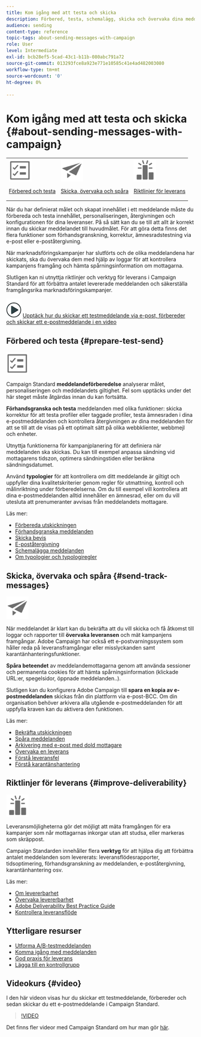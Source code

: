 ```yaml
---
title: Kom igång med att testa och skicka
description: Förbered, testa, schemalägg, skicka och övervaka dina meddelanden.
audience: sending
content-type: reference
topic-tags: about-sending-messages-with-campaign
role: User
level: Intermediate
exl-id: bcb28ef5-5cad-43c1-b11b-080abc791a72
source-git-commit: 013293fce8a923e771e10585c41e4ad482003080
workflow-type: tm+mt
source-wordcount: '0'
ht-degree: 0%

---
```


# Kom igång med att testa och skicka {#about-sending-messages-with-campaign}

<table>
<tr>
<td><img src="assets/do-not-localize/icon_prepare.svg" width="60px"><p><a href="#prepare-test-send">Förbered och testa</a></p></td>
<td><img src="assets/do-not-localize/icon_send.svg" width="60px"><p><a href="#send-track-messages">Skicka, övervaka och spåra</a></p></td>
<td><img src="assets/do-not-localize/icon_deliverability.svg" width="60px"><p><a href="#improve-deliverability">Riktlinjer för leverans</a></p></td></tr>
</table>

När du har definierat målet och skapat innehållet i ett meddelande måste du förbereda och testa innehållet, personaliseringen, återgivningen och konfigurationen för dina leveranser. På så sätt kan du se till att allt är korrekt innan du skickar meddelandet till huvudmålet. För att göra detta finns det flera funktioner som förhandsgranskning, korrektur, ämnesradstestning via e-post eller e-poståtergivning.

När marknadsföringskampanjer har slutförts och de olika meddelandena har skickats, ska du övervaka dem med hjälp av loggar för att kontrollera kampanjens framgång och hämta spårningsinformation om mottagarna.

Slutligen kan ni utnyttja riktlinjer och verktyg för leverans i Campaign Standard för att förbättra antalet levererade meddelanden och säkerställa framgångsrika marknadsföringskampanjer.

![](assets/do-not-localize/how-to-video.png) [Upptäck hur du skickar ett testmeddelande via e-post, förbereder och skickar ett e-postmeddelande i en video](#video)

## Förbered och testa {#prepare-test-send}

<img src="assets/do-not-localize/icon_prepare.svg" width="60px">

Campaign Standard **meddelandeförberedelse** analyserar målet, personaliseringen och meddelandets giltighet. Fel som upptäcks under det här steget måste åtgärdas innan du kan fortsätta.

**Förhandsgranska och testa** meddelanden med olika funktioner: skicka korrektur för att testa profiler eller taggade profiler, testa ämnesraden i dina e-postmeddelanden och kontrollera återgivningen av dina meddelanden för att se till att de visas på ett optimalt sätt på olika webbklienter, webbmejl och enheter.

Utnyttja funktionerna för kampanjplanering för att definiera när meddelanden ska skickas. Du kan till exempel anpassa sändning vid mottagarens tidszon, optimera sändningstiden eller beräkna sändningsdatumet.

Använd **typologier** för att kontrollera om ditt meddelande är giltigt och uppfyller dina kvalitetskriterier genom regler för utmattning, kontroll och målinriktning under förberedelserna. Om du till exempel vill kontrollera att dina e-postmeddelanden alltid innehåller en ämnesrad, eller om du vill utesluta att prenumeranter avvisas från meddelandets mottagare.

Läs mer:

* [Förbereda utskickningen](../../sending/using/preparing-the-send.md)
* [Förhandsgranska meddelanden](../../sending/using/previewing-messages.md)
* [Skicka bevis](../../sending/using/sending-proofs.md)
* [E-poståtergivning](../../sending/using/email-rendering.md)
* [Schemalägga meddelanden](../../sending/using/about-scheduling-messages.md)
* [Om typologier och typologiregler](../../sending/using/about-typology-rules.md)

## Skicka, övervaka och spåra {#send-track-messages}

<img src="assets/do-not-localize/icon_send.svg"  width="60px">

När meddelandet är klart kan du bekräfta att du vill skicka och få åtkomst till loggar och rapporter till **övervaka leveransen** och mät kampanjens framgångar. Adobe Campaign har också ett e-postvarningssystem som håller reda på leveransframgångar eller misslyckanden samt karantänhanteringsfunktioner.

**Spåra beteendet** av meddelandemottagarna genom att använda sessioner och permanenta cookies för att hämta spårningsinformation (klickade URL:er, spegelsidor, öppnade meddelanden..).

Slutligen kan du konfigurera Adobe Campaign till **spara en kopia av e-postmeddelanden** skickas från din plattform via e-post-BCC. Om din organisation behöver arkivera alla utgående e-postmeddelanden för att uppfylla kraven kan du aktivera den funktionen.

Läs mer:

* [Bekräfta utskickningen](../../sending/using/confirming-the-send.md)
* [Spåra meddelanden](../../sending/using/tracking-messages.md)
* [Arkivering med e-post med dold mottagare](../../sending/using/archiving.md)
* [Övervaka en leverans](../../sending/using/monitoring-a-delivery.md)
* [Förstå leveransfel](../../sending/using/understanding-delivery-failures.md)
* [Förstå karantänshantering](../../sending/using/understanding-quarantine-management.md)

## Riktlinjer för leverans {#improve-deliverability}

<img src="assets/do-not-localize/icon_deliverability.svg"  width="60px">

Leveransmöjligheterna gör det möjligt att mäta framgången för era kampanjer som når mottagarnas inkorgar utan att studsa, eller markeras som skräppost.

Campaign Standarden innehåller flera **verktyg** för att hjälpa dig att förbättra antalet meddelanden som levererats: leveransflödesrapporter, tidsoptimering, förhandsgranskning av meddelanden, e-poståtergivning, karantänhantering osv.

Läs mer:

* [Om levererbarhet](../../sending/using/about-deliverability.md)
* [Övervaka levererbarhet](../../sending/using/monitor-deliverability.md)
* [Adobe Deliverability Best Practice Guide](https://experienceleague.adobe.com/docs/deliverability-learn/deliverability-best-practice-guide/introduction.html?lang=sv)
* [Kontrollera leveransflöde](../../reporting/using/delivery-throughput.md)

## Ytterligare resurser

* [Utforma A/B-testmeddelanden](../../channels/using/designing-an-a-b-test-email.md)
* [Komma igång med meddelanden](../../channels/using/key-steps-to-send-a-message.md)
* [God praxis för leverans](../../sending/using/delivery-best-practices.md)
* [Lägga till en kontrollgrupp](../../sending/using/control-group.md)

## Videokurs {#video}

I den här videon visas hur du skickar ett testmeddelande, förbereder och sedan skickar du ett e-postmeddelande i Campaign Standard.

>[!VIDEO](https://video.tv.adobe.com/v/24013/)

Det finns fler videor med Campaign Standard om hur man gör [här](https://experienceleague.adobe.com/docs/campaign-standard-learn/tutorials/overview.html?lang=sv).
